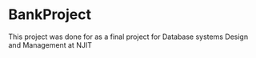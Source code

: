 # BankProject
This project was done for as a final project for Database systems Design and Management  at NJIT
